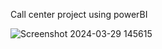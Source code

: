 

Call center project using powerBI

![Screenshot 2024-03-29 145615](https://github.com/mveiyo/PowerBI-Projects/assets/100849616/1f0a1a69-501c-4aa1-9a7f-f49e26a65393)

